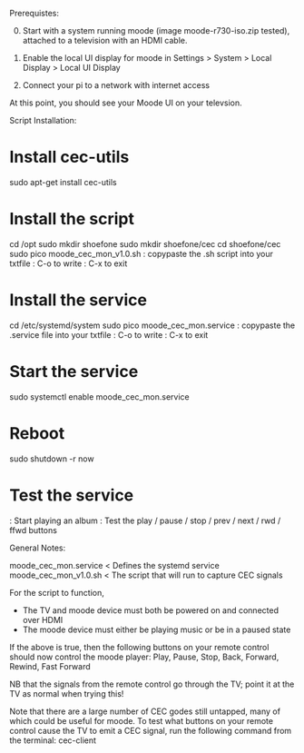 Prerequistes:

0) Start with a system running moode (image moode-r730-iso.zip tested), attached to a television with an HDMI cable.

1) Enable the local UI display for moode in Settings > System > Local Display > Local UI Display

2) Connect your pi to a network with internet access

At this point, you should see your Moode UI on your televsion. 

Script Installation:

# Install cec-utils
sudo apt-get install cec-utils
# Install the script
cd /opt
sudo mkdir shoefone
sudo mkdir shoefone/cec
cd shoefone/cec
sudo pico moode_cec_mon_v1.0.sh
: copypaste the .sh script into your txtfile
: C-o to write
: C-x to exit
# Install the service
cd /etc/systemd/system
sudo pico moode_cec_mon.service
: copypaste the .service file into your txtfile
: C-o to write
: C-x to exit
# Start the service
sudo systemctl enable moode_cec_mon.service
# Reboot
sudo shutdown -r now
# Test the service
: Start playing an album
: Test the play / pause / stop / prev / next / rwd / ffwd buttons

General Notes:

moode_cec_mon.service < Defines the systemd service
moode_cec_mon_v1.0.sh < The script that will run to capture CEC signals

For the script to function, 
- The TV and moode device must both be powered on and connected over HDMI
- The moode device must either be playing music or be in a paused state

If the above is true, then the following buttons on your remote control
should now control the moode player:
Play, Pause, Stop, Back, Forward, Rewind, Fast Forward

NB that the signals from the remote control go through the TV; point it at 
the TV as normal when trying this!

Note that there are a large number of CEC godes still untapped, many of which
could be useful for moode. To test what buttons on your remote control cause
the TV to emit a CEC signal, run the following command from the terminal:
cec-client

